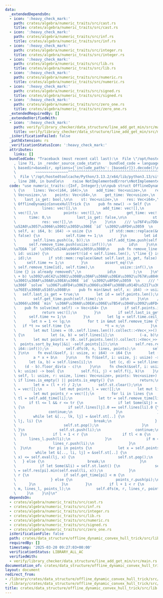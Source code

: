 ```yaml
---
data:
  _extendedDependsOn:
  - icon: ':heavy_check_mark:'
    path: crates/algebra/numeric_traits/src/cast.rs
    title: crates/algebra/numeric_traits/src/cast.rs
  - icon: ':heavy_check_mark:'
    path: crates/algebra/numeric_traits/src/inf.rs
    title: crates/algebra/numeric_traits/src/inf.rs
  - icon: ':heavy_check_mark:'
    path: crates/algebra/numeric_traits/src/integer.rs
    title: crates/algebra/numeric_traits/src/integer.rs
  - icon: ':heavy_check_mark:'
    path: crates/algebra/numeric_traits/src/lib.rs
    title: crates/algebra/numeric_traits/src/lib.rs
  - icon: ':heavy_check_mark:'
    path: crates/algebra/numeric_traits/src/numeric.rs
    title: crates/algebra/numeric_traits/src/numeric.rs
  - icon: ':heavy_check_mark:'
    path: crates/algebra/numeric_traits/src/signed.rs
    title: crates/algebra/numeric_traits/src/signed.rs
  - icon: ':heavy_check_mark:'
    path: crates/algebra/numeric_traits/src/zero_one.rs
    title: crates/algebra/numeric_traits/src/zero_one.rs
  _extendedRequiredBy: []
  _extendedVerifiedWith:
  - icon: ':heavy_check_mark:'
    path: verify/library_checker/data_structure/line_add_get_min/src/main.rs
    title: verify/library_checker/data_structure/line_add_get_min/src/main.rs
  _isVerificationFailed: false
  _pathExtension: rs
  _verificationStatusIcon: ':heavy_check_mark:'
  attributes:
    links: []
  bundledCode: "Traceback (most recent call last):\n  File \"/opt/hostedtoolcache/Python/3.13.2/x64/lib/python3.13/site-packages/onlinejudge_verify/documentation/build.py\"\
    , line 71, in _render_source_code_stat\n    bundled_code = language.bundle(stat.path,\
    \ basedir=basedir, options={'include_paths': [basedir]}).decode()\n          \
    \         ~~~~~~~~~~~~~~~^^^^^^^^^^^^^^^^^^^^^^^^^^^^^^^^^^^^^^^^^^^^^^^^^^^^^^^^^^^^^^^^^^\n\
    \  File \"/opt/hostedtoolcache/Python/3.13.2/x64/lib/python3.13/site-packages/onlinejudge_verify/languages/rust.py\"\
    , line 288, in bundle\n    raise NotImplementedError\nNotImplementedError\n"
  code: "use numeric_traits::{Inf, Integer};\n\npub struct OfflineDynamicConvexHullTrick\
    \ {\n    lines: Vec<(i64, i64)>,\n    add_time: Vec<usize>,\n    remove_time:\
    \ Vec<usize>,\n    points: Vec<i64>,\n    get_time: Vec<usize>,\n    time: usize,\n\
    \    last_is_get: bool,\n\n    st: Vec<usize>,\n    res: Vec<i64>,\n}\n\nimpl\
    \ OfflineDynamicConvexHullTrick {\n    pub fn new() -> Self {\n        Self {\n\
    \            lines: vec![],\n            add_time: vec![],\n            remove_time:\
    \ vec![],\n            points: vec![],\n            get_time: vec![],\n      \
    \      time: 0,\n            last_is_get: false,\n\n            st: vec![],\n\
    \            res: vec![],\n        }\n    }\n\n    /// \u76F4\u7DDA\u3092\u8FFD\
    \u52A0\u3057\u3066\u3001\u305D\u306E `id` \u3092\u8FD4\u3059  \n    pub fn add_line(&mut\
    \ self, a: i64, b: i64) -> usize {\n        if std::mem::replace(&mut self.last_is_get,\
    \ false) {\n            self.time += 1;\n        }\n        let id = self.lines.len();\n\
    \        self.lines.push((a, b));\n        self.add_time.push(self.time);\n  \
    \      self.remove_time.push(usize::inf());\n        id\n    }\n\n    /// \u76F4\
    \u7DDA `id` \u3092\u524A\u9664\u3059\u308B\n    pub fn remove_line(&mut self,\
    \ id: usize) {\n        assert!(id < self.lines.len(), \"line {} is not added\"\
    , id);\n        if std::mem::replace(&mut self.last_is_get, false) {\n       \
    \     self.time += 1;\n        }\n        assert_eq!(\n            std::mem::replace(&mut\
    \ self.remove_time[id], self.time),\n            usize::inf(),\n            \"\
    line {} is already removed\",\n            id\n        );\n    }\n\n    /// min(ax\
    \ + b) \u3092\u6C42\u3081\u308B\u30AF\u30A8\u30EA\u3092\u767A\u884C\u3057\u3066\
    \u3001\u30AF\u30A8\u30EA\u306E `id` \u3092\u8FD4\u3059  \n    /// \u7B54\u3048\
    \u306F `solve` \u3067\u8FD4\u3063\u3066\u304F\u308B\u914D\u5217\u306E `id` \u756A\
    \u76EE\u306B\u5165\u308B\n    pub fn min(&mut self, x: i64) -> usize {\n     \
    \   self.last_is_get = true;\n        let id = self.points.len();\n        self.points.push(x);\n\
    \        self.get_time.push(self.time);\n        id\n    }\n\n    /// \u3059\u3079\
    \u3066\u306E `min` \u30AF\u30A8\u30EA\u306E\u7B54\u3048\u3092\u8FD4\u3059  \n\
    \    pub fn solve(mut self) -> Vec<i64> {\n        if self.points.is_empty() {\n\
    \            return vec![];\n        }\n        if self.last_is_get {\n      \
    \      self.time += 1;\n        }\n        let lg = self.time.ceil_log2();\n \
    \       let n = 1 << lg;\n        for t in &mut self.remove_time {\n         \
    \   if *t >= self.time {\n                *t = n;\n            }\n        }\n\n\
    \        let mut lines = (0..self.lines.len()).collect::<Vec<_>>();\n        lines.sort_by_key(|&i|\
    \ {\n            let (a, b) = self.lines[i];\n            (-a, b)\n        });\n\
    \        let mut points = (0..self.points.len()).collect::<Vec<_>>();\n      \
    \  points.sort_by_key(|&i| -self.points[i]);\n\n        self.res.resize(self.points.len(),\
    \ i64::inf());\n        self.dfs(0, n, lines, points);\n        self.res\n   \
    \ }\n\n    fn eval(&self, i: usize, x: i64) -> i64 {\n        let (a, b) = self.lines[i];\n\
    \        a * x + b\n    }\n\n    fn f(&self, i: usize, j: usize) -> i64 {\n  \
    \      let (a, b) = self.lines[i];\n        let (c, d) = self.lines[j];\n    \
    \    (d - b).floor_div(a - c)\n    }\n\n    fn check(&self, i: usize, j: usize,\
    \ k: usize) -> bool {\n        self.f(i, j) < self.f(j, k)\n    }\n\n    fn dfs(&mut\
    \ self, l: usize, r: usize, lines: Vec<usize>, points: Vec<usize>) {\n       \
    \ if lines.is_empty() || points.is_empty() {\n            return;\n        }\n\
    \        let m = (l + r) / 2;\n        self.st.clear();\n\n        let mut lines_l\
    \ = vec![];\n        let mut points_l = vec![];\n        let mut lines_r = vec![];\n\
    \        let mut points_r = vec![];\n        for li in lines {\n            let\
    \ tl = self.add_time[li];\n            let tr = self.remove_time[li];\n      \
    \      if tl <= l && r <= tr {\n                if let Some(&lj) = self.st.last()\
    \ {\n                    if self.lines[lj].0 == self.lines[li].0 {\n         \
    \               continue;\n                    }\n                }\n        \
    \        while let &[.., lk, lj] = &self.st[..] {\n                    if self.check(lk,\
    \ lj, li) {\n                        break;\n                    } else {\n  \
    \                      self.st.pop();\n                    }\n               \
    \ }\n                self.st.push(li);\n                continue;\n          \
    \  }\n            if l + 1 < r {\n                if tl < m {\n              \
    \      lines_l.push(li);\n                }\n                if m < tr {\n   \
    \                 lines_r.push(li);\n                }\n            }\n      \
    \  }\n\n        for pi in points {\n            let x = self.points[pi];\n   \
    \         while let &[.., li, lj] = &self.st[..] {\n                if self.eval(li,\
    \ x) <= self.eval(lj, x) {\n                    self.st.pop();\n             \
    \   } else {\n                    break;\n                }\n            }\n \
    \           if let Some(&li) = self.st.last() {\n                self.res[pi]\
    \ = self.res[pi].min(self.eval(li, x));\n            }\n            if l + 1 <\
    \ r {\n                if self.get_time[pi] < m {\n                    points_l.push(pi);\n\
    \                } else {\n                    points_r.push(pi);\n          \
    \      }\n            }\n        }\n        if l + 1 < r {\n            self.dfs(l,\
    \ m, lines_l, points_l);\n            self.dfs(m, r, lines_r, points_r);\n   \
    \     }\n    }\n}\n"
  dependsOn:
  - crates/algebra/numeric_traits/src/cast.rs
  - crates/algebra/numeric_traits/src/inf.rs
  - crates/algebra/numeric_traits/src/integer.rs
  - crates/algebra/numeric_traits/src/lib.rs
  - crates/algebra/numeric_traits/src/numeric.rs
  - crates/algebra/numeric_traits/src/signed.rs
  - crates/algebra/numeric_traits/src/zero_one.rs
  isVerificationFile: false
  path: crates/data_structure/offline_dynamic_convex_hull_trick/src/lib.rs
  requiredBy: []
  timestamp: '2025-03-20 09:27:03+00:00'
  verificationStatus: LIBRARY_ALL_AC
  verifiedWith:
  - verify/library_checker/data_structure/line_add_get_min/src/main.rs
documentation_of: crates/data_structure/offline_dynamic_convex_hull_trick/src/lib.rs
layout: document
redirect_from:
- /library/crates/data_structure/offline_dynamic_convex_hull_trick/src/lib.rs
- /library/crates/data_structure/offline_dynamic_convex_hull_trick/src/lib.rs.html
title: crates/data_structure/offline_dynamic_convex_hull_trick/src/lib.rs
---
```

